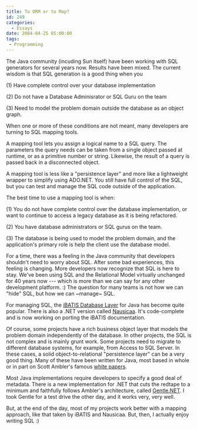 ```yaml
---
title: To ORM or to Map?
id: 249
categories:
  - Essays
date: 2004-04-25 05:00:00
tags:
 - Programming
---
```


The Java community (incuding Sun itself) have been working with SQL generators for several years now. Results have been mixed. The current wisdom is that SQL generation is a good thing when you

(1) Have complete control over your database implementation

(2) Do not have a Database Adminisrator or SQL Guru on the team

(3) Need to model the problem domain outside the database as an object graph.

When one or more of these conditions are not meant, many developers are turning to SQL mapping tools.

A mapping tool lets you assign a logical name to a SQL query. The parameters the query needs can be taken from a single object passed at runtime, or as a primitive number or string. Likewise, the result of a query is passed back in a disconnected object.

A mapping tool is less like a "persistence layer" and more like a lightweight wrapper to simplify using ADO.NET. You still have full control of the SQL, but you can test and manage the SQL code outside of the application.

The best time to use a mapping tool is when:

(1) You do not have complete control over the database implementation, or want to continue to access a legacy database as it is being refactored.

(2) You have database administrators or SQL gurus on the team.

(3) The database is being used to model the problem domain, and the application's primary role is help the client use the database model.

For a time, there was a feeling in the Java community that developers shouldn't need to worry about SQL. After some bad experiences, this feeling is changing. More developers now recognize that SQL is here to stay. We've been using SQL and the Relational Model virtually unchanged for 40 years now --- which is more than we can say for any other development platform. :) The question for many teams is not how we can "hide" SQL, but how we can ~manage~ SQL.

For managing SQL, the [iBATIS Database Layer](http://ibatis.com/common/sqlmaps.html) for Java has become quite popular. There is also a .NET version called [Nausicaa](http://sourceforge.net/projects/nausicaa). It's code-complete and is now working on porting the iBATIS documentation.

Of course, some projects have a rich business object layer that models the problem domain independently of the database. In other projects, the SQL is not complex and is mainly grunt work. Some projects need to migrate to different database systems, for example, from Access to SQL Server. In these cases, a solid object-to-relational "persistence layer" can be a very good thing. Many of these have been written for Java, most based in whole or in part on Scott Ambler's famous [white papers](http://www.ambysoft.com/persistenceLayer.html).

Most Java implementations require developers to specify a good deal of metadata. There is a new implementation for .NET that cuts the redtape to a minimum and faithfully follows Ambler's architecture, called [Gentle.NET](http://www.mertner.com/projects/gentle/). I took Gentle for a test drive the other day, and it works very, very well.

But, at the end of the day, most of my projects work better with a mapping approach, like that taken by iBATIS and Nausicaa. But, then, I actually enjoy writing SQL :)